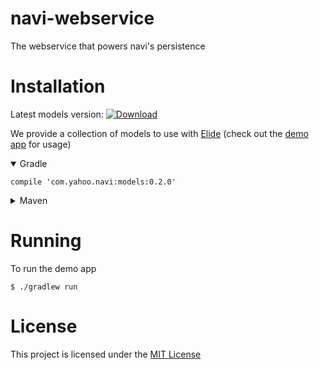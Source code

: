 # navi-webservice

The webservice that powers navi's persistence

# Installation

Latest models version: [ ![Download](https://api.bintray.com/packages/yahoo/maven/navi/images/download.svg) ](https://bintray.com/yahoo/maven/navi/_latestVersion)

We provide a collection of models to use with [Elide](https://github.com/yahoo/elide) (check out the [demo app](./app) for usage)

<details open=true><summary>Gradle</summary>

```
compile 'com.yahoo.navi:models:0.2.0'
```

</details>

<details><summary>Maven</summary>

```xml
<dependency>
  <groupId>com.yahoo.navi</groupId>
  <artifactId>models</artifactId>
  <version>0.2.0</version>
  <type>pom</type>
</dependency>
```

</details>

# Running

To run the demo app

```shell script
$ ./gradlew run
```

# License

This project is licensed under the [MIT License](LICENSE.md)
